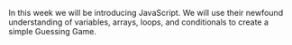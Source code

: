 In this week we will be introducing JavaScript. We will use their newfound understanding of variables, arrays, loops, and conditionals to create a simple Guessing Game.
